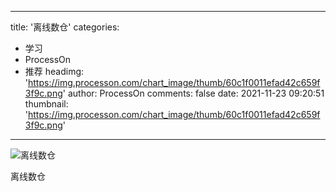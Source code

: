 
---
title: '离线数仓'
categories: 
 - 学习
 - ProcessOn
 - 推荐
headimg: 'https://img.processon.com/chart_image/thumb/60c1f0011efad42c659f3f9c.png'
author: ProcessOn
comments: false
date: 2021-11-23 09:20:51
thumbnail: 'https://img.processon.com/chart_image/thumb/60c1f0011efad42c659f3f9c.png'
---

<div>   
<img class="thumb" alt="离线数仓" src="https://img.processon.com/chart_image/thumb/60c1f0011efad42c659f3f9c.png" referrerpolicy="no-referrer">
<p>离线数仓</p>  
</div>
            